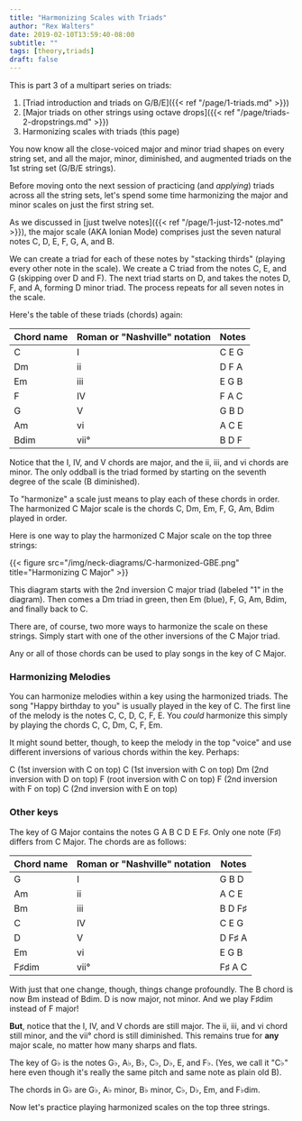 ```yaml
---
title: "Harmonizing Scales with Triads"
author: "Rex Walters"
date: 2019-02-10T13:59:40-08:00
subtitle: ""
tags: [theory,triads]
draft: false
---
```


This is part 3 of a multipart series on triads:

1. [Triad introduction and triads on G/B/E]({{< ref "/page/1-triads.md" >}})
2. [Major triads on other strings using octave drops]({{< ref "/page/triads-2-dropstrings.md" >}})
3. Harmonizing scales with triads (this page)

You now know all the close-voiced major and minor triad shapes on every string set, and all the major, minor, diminished, and augmented triads on the 1st string set (G/B/E strings).

Before moving onto the next session of practicing (and *applying*) triads across all the string sets, let's spend some time harmonizing the major and minor scales on just the first string set.

As we discussed in [just twelve notes]({{< ref "/page/1-just-12-notes.md" >}}), the major scale (AKA Ionian Mode) comprises just the seven natural notes C, D, E, F, G, A, and B.

We can create a triad for each of these notes by "stacking thirds" (playing every other note in the scale). We create a C triad from the notes C, E, and G (skipping over D and F). The next triad starts on D, and takes the notes D, F, and A, forming D minor triad. The process repeats for all seven notes in the scale.

Here's the table of these triads (chords) again:

| Chord name | Roman or "Nashville" notation | Notes
| --- | --- | ---
| C | I | C E G
| Dm | ii | D F A
| Em | iii | E G B
| F | IV | F A C
| G | V | G B D
| Am | vi | A C E
| Bdim | vii° | B D F

Notice that the I, IV, and V chords are major, and the ii, iii, and vi chords are minor. The only oddball is the triad formed by starting on the seventh degree of the scale (B diminished).

To "harmonize" a scale just means to play each of these chords in order. The harmonized C Major scale is the chords C, Dm, Em, F, G, Am, Bdim played in order.

Here is one way to play the harmonized C Major scale on the top three strings:

<div class="text-center">
{{< figure src="/img/neck-diagrams/C-harmonized-GBE.png" title="Harmonizing C Major" >}}
</div>

This diagram starts with the 2nd inversion C major triad (labeled "1" in the diagram). Then comes a Dm triad in green, then Em (blue), F, G, Am, Bdim, and finally back to C.

There are, of course, two more ways to harmonize the scale on these strings. Simply start with one of the other inversions of the C Major triad.

Any or all of those chords can be used to play songs in the key of C Major.

### Harmonizing Melodies

You can harmonize melodies within a key using the harmonized triads. The song "Happy birthday to you" is usually played in the key of C. The first line of the melody is the notes C, C, D, C, F, E. You *could* harmonize this simply by playing the chords C, C, Dm, C, F, Em.

It might sound better, though, to keep the melody in the top "voice" and use different inversions of various chords within the key. Perhaps:

C (1st inversion with C on top)
C (1st inversion with C on top)
Dm (2nd inversion with D on top)
F (root inversion with C on top)
F (2nd inversion with F on top)
C (2nd inversion with E on top)

### Other keys

The key of G Major contains the notes G A B C D E F&sharp;. Only one note (F&sharp;) differs from C Major. The chords are as follows:

| Chord name | Roman or "Nashville" notation | Notes
| --- | --- | ---
| G | I | G B D
| Am | ii | A C E
| Bm | iii | B D F&sharp;
| C | IV | C E G
| D | V | D F&sharp; A
| Em | vi | E G B
| F&sharp;dim | vii°| F&sharp; A C

With just that one change, though, things change profoundly. The B chord is now Bm instead of Bdim. D is now major, not minor. And we play F&sharp;dim instead of F major!

**But**, notice that the I, IV, and V chords are still major. The ii, iii, and vi chord still minor, and the vii° chord is still diminished. This remains true for **any** major scale, no matter how many sharps and flats.

The key of G&flat; is the notes G&flat;, A&flat;, B&flat;, C&flat;, D&flat;, E, and F&flat;. (Yes, we call it "C&flat;" here even though it's really the same pitch and same note as plain old B).

The chords in G&flat; are G&flat;, A&flat; minor, B&flat; minor, C&flat;, D&flat;, Em, and F&flat;dim.

Now let's practice playing harmonized scales on the top three strings.
